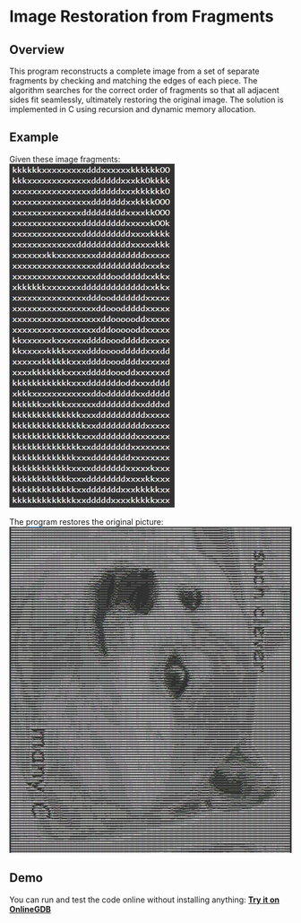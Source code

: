 # Image Restoration from Fragments

## Overview

This program reconstructs a complete image from a set of separate fragments by checking and matching the edges of each piece. The algorithm searches for the correct order of fragments so that all adjacent sides fit seamlessly, ultimately restoring the original image. The solution is implemented in C using recursion and dynamic memory allocation.

## Example

Given these image fragments: <br>
![Example image fragment](fragment.jpg)

The program restores the original picture: <br>
![Result image](result.jpg)

## Demo

You can run and test the code online without installing anything:
**[Try it on OnlineGDB](https://onlinegdb.com/md1NL4gYP)**
